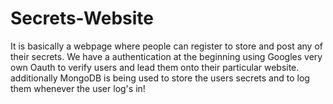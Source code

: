 # Secrets-Website
It is basically a webpage where people can register to store and post any of their secrets. We have a authentication at the beginning using Googles very own Oauth to verify users and lead them onto their particular website. additionally MongoDB is being used to store the users secrets and to log them whenever the user log's in!
